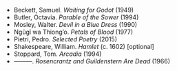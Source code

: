 * Beckett, Samuel. *Waiting for Godot* (1949)
* Butler, Octavia. *Parable of the Sower* (1994)
* Mosley, Walter. *Devil in a Blue Dress* (1990)
* Ngũgĩ wa Thiong’o. *Petals of Blood* (1977)
* Pietri, Pedro. *Selected Poetry* (2015)
* Shakespeare, William. *Hamlet* (c. 1602) [optional]
* Stoppard, Tom. *Arcadia* (1994)
* ———. *Rosencrantz and Guildenstern Are Dead* (1966)
